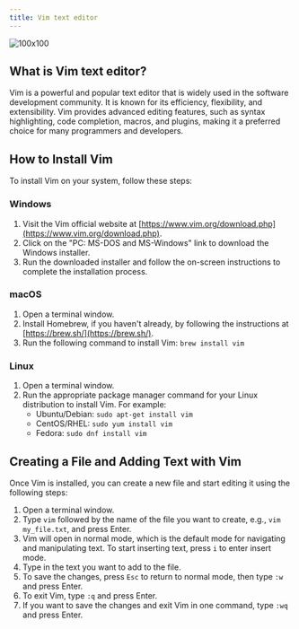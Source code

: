 ```yaml
---
title: Vim text editor
---
```


![100x100](https://upload.wikimedia.org/wikipedia/commons/thumb/9/9f/Vimlogo.svg/240px-Vimlogo.svg.png)

## What is Vim text editor?

Vim is a powerful and popular text editor that is widely used in the software development community. It is known for its efficiency, flexibility, and extensibility. Vim provides advanced editing features, such as syntax highlighting, code completion, macros, and plugins, making it a preferred choice for many programmers and developers.

## How to Install Vim

To install Vim on your system, follow these steps:

### Windows

1.  Visit the Vim official website at [https://www.vim.org/download.php](https://www.vim.org/download.php).
2.  Click on the "PC: MS-DOS and MS-Windows" link to download the Windows installer.
3.  Run the downloaded installer and follow the on-screen instructions to complete the installation process.

### macOS

1.  Open a terminal window.
2.  Install Homebrew, if you haven't already, by following the instructions at [https://brew.sh/](https://brew.sh/).
3.  Run the following command to install Vim: `brew install vim`

### Linux

1.  Open a terminal window.
2.  Run the appropriate package manager command for your Linux distribution to install Vim. For example:
    -   Ubuntu/Debian: `sudo apt-get install vim`
    -   CentOS/RHEL: `sudo yum install vim`
    -   Fedora: `sudo dnf install vim`

## Creating a File and Adding Text with Vim

Once Vim is installed, you can create a new file and start editing it using the following steps:

1.  Open a terminal window.
2.  Type `vim` followed by the name of the file you want to create, e.g., `vim my_file.txt`, and press Enter.
3.  Vim will open in normal mode, which is the default mode for navigating and manipulating text. To start inserting text, press `i` to enter insert mode.
4.  Type in the text you want to add to the file.
5.  To save the changes, press `Esc` to return to normal mode, then type `:w` and press Enter.
6.  To exit Vim, type `:q` and press Enter.
7.  If you want to save the changes and exit Vim in one command, type `:wq` and press Enter.